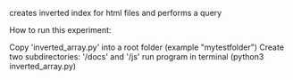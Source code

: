 creates inverted index for html files and performs a query

How to run this experiment:

Copy 'inverted_array.py' into a root folder (example "mytestfolder")
Create two subdirectories: '/docs' and '/js'
run program in terminal (python3 inverted_array.py)
